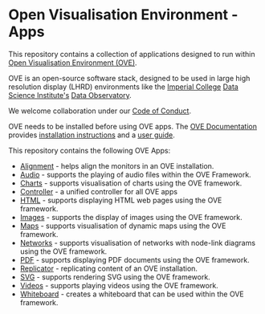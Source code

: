 # Open Visualisation Environment - Apps

This repository contains a collection of applications designed to run within [Open Visualisation Environment (OVE)](https://github.com/ove/ove).

OVE is an open-source software stack, designed to be used in large high resolution display (LHRD) environments like the [Imperial College](http://www.imperial.ac.uk) [Data Science Institute's](http://www.imperial.ac.uk/data-science/) [Data Observatory](http://www.imperial.ac.uk/data-science/data-observatory/).

We welcome collaboration under our [Code of Conduct](https://github.com/ove/ove-apps/blob/master/CODE_OF_CONDUCT.md).

OVE needs to be installed before using OVE apps. The [OVE Documentation](https://dsi.gitbook.io/ove) provides [installation instructions](https://dsi.gitbook.io/ove/installation) and a [user guide](https://dsi.gitbook.io/ove/usage).

This repository contains the following OVE Apps:

* [Alignment](./packages/ove-app-alignment) - helps align the monitors in an OVE installation.
* [Audio](./packages/ove-app-audio) - supports the playing of audio files within the OVE Framework.
* [Charts](./packages/ove-app-charts) - supports visualisation of charts using the OVE framework.
* [Controller](./packages/ove-app-controller) - a unified controller for all OVE apps
* [HTML](./packages/ove-app-html) - supports displaying HTML web pages using the OVE framework.
* [Images](./packages/ove-app-images) - supports the display of images using the OVE framework.
* [Maps](./packages/ove-app-maps) - supports visualisation of dynamic maps using the OVE framework.
* [Networks](./packages/ove-app-networks) - supports visualisation of networks with node-link diagrams using the OVE framework.
* [PDF](./packages/ove-app-pdf) - supports displaying PDF documents using the OVE framework.
* [Replicator](./packages/ove-app-replicator) - replicating content of an OVE installation.
* [SVG](./packages/ove-app-svg) - supports rendering SVG using the OVE framework.
* [Videos](./packages/ove-app-videos) - supports playing videos using the OVE framework.
* [Whiteboard](./packages/ove-app-whiteboard) - creates a whiteboard that can be used within the OVE framework.
